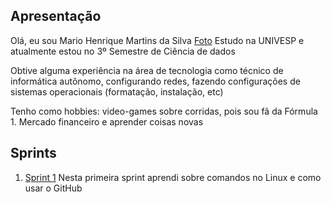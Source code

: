 ## Apresentação

Olá, eu sou Mario Henrique Martins da Silva
[Foto](Sprint01/Desafio1/Foto.jpg)
Estudo na UNIVESP e atualmente estou no 3º Semestre de Ciência de dados

Obtive alguma experiência na área de tecnologia como técnico de informática autônomo, configurando redes, fazendo configurações de sistemas operacionais (formatação, instalação, etc)

Tenho como hobbies: video-games sobre corridas, pois sou fã da Fórmula 1. Mercado financeiro e aprender coisas novas

## Sprints 

1. [Sprint 1](Sprint01/README.md)
Nesta primeira sprint aprendi sobre comandos no Linux e como usar o GitHub